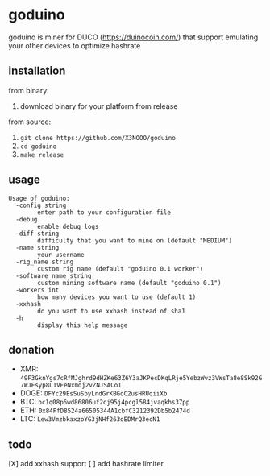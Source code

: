 # goduino

goduino is miner for DUCO (<https://duinocoin.com/>) that support emulating your other devices to optimize hashrate

## installation

from binary:
1. download binary for your platform from release

from source:
1. `git clone https://github.com/X3NOOO/goduino`
2. `cd goduino`
3. `make release`

## usage

```raw
Usage of goduino:
  -config string
        enter path to your configuration file
  -debug
        enable debug logs
  -diff string
        difficulty that you want to mine on (default "MEDIUM")
  -name string
        your username
  -rig_name string
        custom rig name (default "goduino 0.1 worker")
  -software_name string
        custom mining software name (default "goduino 0.1")
  -workers int
        how many devices you want to use (default 1)
  -xxhash
        do you want to use xxhash instead of sha1
  -h
        display this help message
```

## donation

- XMR: `49F3GknYgs7cRfMJghrd9dHZKe63Z6Y3aJKPecDKqLRje5YebzWvz3VWsTa8e8Sk92G7WJEsyp8L1VEeNxmdj2vZNJSACo1`
- DOGE: `DFYc29EsSuSbyLndGrKBGoC2usHRUqiiXb`
- BTC: `bc1q08p6wd86806uf2cj95j4pcgl584jvaqkhs37pp`
- ETH: `0x84FfD8524a66505344A1cbfC3212392Db5b2474d`
- LTC: `Lew3VmzbkaxzoYG3jNHf263oEDMrQ3ecN1`

## todo

[X] add xxhash support
[ ] add hashrate limiter